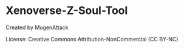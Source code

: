 # Xenoverse-Z-Soul-Tool

Created by MugenAttack

License:
Creative Commons Attribution-NonCommercial (CC BY-NC)
